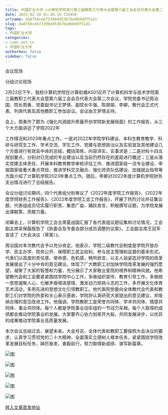 ```yaml
---
title: 中国矿业大学->计算机学院举行第三届教职工代表大会暨第六届工会会员代表大会第二次会议 | cumt.net.cn
date: 2023-02-28 01:26:19.735456
urlname: da8756ceb73398dd5367ba9b0ddf51d1
slug: da8756ceb73398dd5367ba9b0ddf51d1
tags: 
- 中国矿业大学
categories:
- cumt.net.cn
- 中国矿业大学
authorbox: false
sidebar: false
---
```

会议现场

分组讨论现场

2月22日下午，我校计算机学院在计算机楼A501召开了计算机科学与技术学院第三届教职工代表大会暨第六届工会会员代表大会第二次会议，学院党委书记周治国、院长周勇、党委副书记王梦倩、副院长牛强、陈朋朋、李卿，教代会正式代表、列席代表及其他教职工参加会议。会议由王梦倩主持。

会上，周勇作了题为《强化内涵提升质量开创学院新发展局面》的工作报告，从三个大方面讲述了学院2022年
<!--more-->
工作情况和2023年重点工作。一是对2022年学院学科建设、本科生教育教学、科研与研究生工作、学术交流、学生工作、党建与思想政治以及实验室及其他建设几个方面进行有效且中肯的总结，概括简练，内容详实，实事求是；二是对标十四五规划要点，分别对已完成的专业建设以及当前仍然存在的差距进行概述；三是从落实党建主体责任、开展本科教育教学审核评估工作、推进国家级一流专业建设、申报国家级重大重点项目、推进学科交叉融合、强化师资队伍建设、加强就业指导等方面介绍了计算机学院2023年重点工作。随后，李卿对2022年度计算机学院财务支出情况进行了总结报告。

会议分组讨论期间，四个代表组分别审议了《2022年度学院工作报告》、《2022年度学院财务工作报告》、《2022年度学院工会工作报告》，开展了热烈讨论并征集议题，代表组成员切实履行职责、集思广益、踊跃发言，积极撰写议题，为学院发展出谋献策，贡献力量。

闭幕会上，计算机学院工会主席夏战国汇报了各代表组议题征集和讨论情况，工会副主席吴保磊报告了《执委会及专委会部分成员调整的议案》，工会副主席王冠军宣读了《大会决议（草案）》。

周治国对本次教代会予以充分肯定。他表示，学院二级教代会制度是学院开放办学、民主办学、院务公开、保障职工民主权利、参与民主管理和监督的基本形式。代表们以高度的责任感、使命感、危机感，畅所欲言，以主人翁姿态对学院的改革发展提出了十分中肯的意见建议。体现了广大教职工对加快学院改革发展的强烈愿望，凝聚了大家的智慧和力量，充分展示了大家敬业爱院的境界和精神风貌。他希望教代会和工会要紧紧围绕学院中心工作，多做组织宣传、教育引导工作，多做统一思想凝聚人心、化解矛盾增进感情、激发动力昂扬斗志的工作，多开展文化体育艺术活动，多用先进的思想文化引领教职工。他代表院党委向全体教代会代表和教职工们对学院的热爱和关心表示感谢，学院将认真研究大家提出的意见建议，并吸纳合理的意见改进工作。他强调，学院教职工是荣誉共同体、学术共同体、情感共同体、事业共同体。每个人都是学院事业动车组的一节动力车厢，每个人取得的成绩都会推动学院事业的发展。大家要齐心协力划桨开大船，共同发展进步，以优异的成果推动学院事业高质量发展。

本次会议总结过去，展望未来。大会号召，全体代表和教职工要按照大会决议的要求，认真学习贯彻党的二十大精神，全面落实立德树人根本任务，紧紧围绕学院改革发展目标任务，踔厉奋发，勇毅前行，努力取得新成绩、谱写新篇章。

![图](https://xwzx.cumt.edu.cn/_upload/article/images/10/bd/2cc8d49843cdb99557bf1a53f980/b4663a10-8602-4232-858d-b346d70d5945.jpg)

![图](https://xwzx.cumt.edu.cn/_upload/article/images/10/bd/2cc8d49843cdb99557bf1a53f980/14a220d0-11e3-4e36-9fdd-a856e3e3a648.jpg)

![图](https://xwzx.cumt.edu.cn/_upload/article/images/10/bd/2cc8d49843cdb99557bf1a53f980/515ed589-5bcd-4878-9869-8c76f62d425e.jpg)

![图](https://xwzx.cumt.edu.cn/_upload/article/images/10/bd/2cc8d49843cdb99557bf1a53f980/30982f3a-8cc8-47fd-b45c-48e3c64cfbdb.jpg)

![图](https://xwzx.cumt.edu.cn/_upload/article/images/10/bd/2cc8d49843cdb99557bf1a53f980/29d03711-bd90-449b-93aa-3c5b8125bb8d.jpg)

[转入文章首发地址](https://xwzx.cumt.edu.cn/c6/32/c523a640562/page.htm)